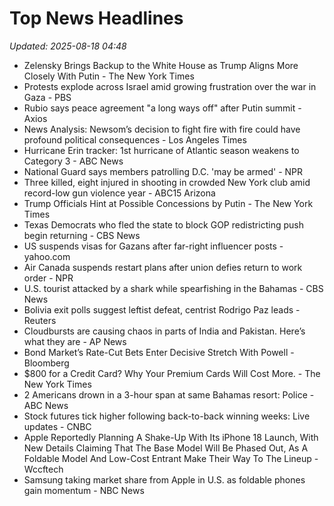 # Top News Headlines

_Updated: 2025-08-18 04:48_

- Zelensky Brings Backup to the White House as Trump Aligns More Closely With Putin - The New York Times
- Protests explode across Israel amid growing frustration over the war in Gaza - PBS
- Rubio says peace agreement "a long ways off" after Putin summit - Axios
- News Analysis: Newsom’s decision to fight fire with fire could have profound political consequences - Los Angeles Times
- Hurricane Erin tracker: 1st hurricane of Atlantic season weakens to Category 3 - ABC News
- National Guard says members patrolling D.C. 'may be armed' - NPR
- Three killed, eight injured in shooting in crowded New York club amid record-low gun violence year - ABC15 Arizona
- Trump Officials Hint at Possible Concessions by Putin - The New York Times
- Texas Democrats who fled the state to block GOP redistricting push begin returning - CBS News
- US suspends visas for Gazans after far-right influencer posts - yahoo.com
- Air Canada suspends restart plans after union defies return to work order - NPR
- U.S. tourist attacked by a shark while spearfishing in the Bahamas - CBS News
- Bolivia exit polls suggest leftist defeat, centrist Rodrigo Paz leads - Reuters
- Cloudbursts are causing chaos in parts of India and Pakistan. Here’s what they are - AP News
- Bond Market’s Rate-Cut Bets Enter Decisive Stretch With Powell - Bloomberg
- $800 for a Credit Card? Why Your Premium Cards Will Cost More. - The New York Times
- 2 Americans drown in a 3-hour span at same Bahamas resort: Police - ABC News
- Stock futures tick higher following back-to-back winning weeks: Live updates - CNBC
- Apple Reportedly Planning A Shake-Up With Its iPhone 18 Launch, With New Details Claiming That The Base Model Will Be Phased Out, As A Foldable Model And Low-Cost Entrant Make Their Way To The Lineup - Wccftech
- Samsung taking market share from Apple in U.S. as foldable phones gain momentum - NBC News